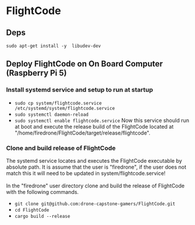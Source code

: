 # FlightCode

## Deps
`sudo apt-get install -y  libudev-dev`

## Deploy FlightCode on On Board Computer (Raspberry Pi 5)
### Install systemd service and setup to run at startup
* `sudo cp system/flightcode.service /etc/systemd/system/flightcode.service`
* `sudo systemctl daemon-reload`
* `sudo systemctl enable flightcode.service`
Now this service should run at boot and execute the release build of the FlightCode located at "/home/firedrone/FlightCode/target/release/flightcode".

### Clone and build release of FlightCode
The systemd service locates and executes the FlightCode executable by absolute path. It is assume that the user is "firedrone", if the user does not match this it will need to be updated in system/flightcode.service!
\
\
In the "firedrone" user directory clone and build the release of FlightCode with the following commands.
* `git clone git@github.com:drone-capstone-gamers/FlightCode.git`
* `cd FlightCode`
* `cargo build --release`
